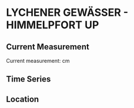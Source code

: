 # LYCHENER GEWÄSSER - HIMMELPFORT UP

## Current Measurement

Current measurement: <Value topic="rivers/pegel-online/LyG/HIMMELPFORT_UP/measurementValue"/> cm

## Time Series

<TimeSeries topic="rivers/pegel-online/LyG/HIMMELPFORT_UP/measurementValue" period="week" />

## Location

<WorldMap>
  <Marker lat="53.17717293214927" lon="13.229972149279176" labelTopic="rivers/pegel-online/LyG/HIMMELPFORT_UP" />
</WorldMap>
